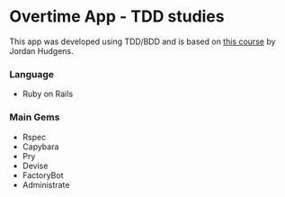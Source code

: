 # Overtime App - TDD studies

This app was developed using TDD/BDD and is based on [this course](https://www.udemy.com/course/professional-ruby-on-rails-coding-course/) by Jordan Hudgens.

### Language
- Ruby on Rails

### Main Gems
- Rspec
- Capybara
- Pry
- Devise
- FactoryBot
- Administrate